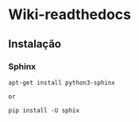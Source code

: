 # Wiki-readthedocs

## Instalação

### Sphinx

```
apt-get install python3-sphinx

or

pip install -U sphix
```
